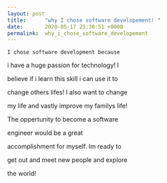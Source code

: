 ```yaml
---
layout: post
title:      "why I chose software developement! "
date:       2020-05-17 23:30:51 +0000
permalink:  why_i_chose_software_developement
---
```



    I chose software development because 
		
i have a huge passion for technology! I 

believe if i learn this skill i can use it to 

change others lifes! I also want to change 

my life and vastly improve my familys life! 

The oppertunity to become a software 

engineer would be a great  

accomplishment  for myself. Im ready to 

get out and meet new people and explore 

the world! 




